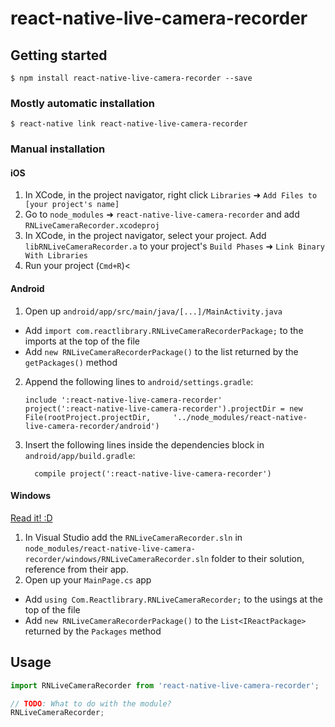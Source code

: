 
# react-native-live-camera-recorder

## Getting started

`$ npm install react-native-live-camera-recorder --save`

### Mostly automatic installation

`$ react-native link react-native-live-camera-recorder`

### Manual installation


#### iOS

1. In XCode, in the project navigator, right click `Libraries` ➜ `Add Files to [your project's name]`
2. Go to `node_modules` ➜ `react-native-live-camera-recorder` and add `RNLiveCameraRecorder.xcodeproj`
3. In XCode, in the project navigator, select your project. Add `libRNLiveCameraRecorder.a` to your project's `Build Phases` ➜ `Link Binary With Libraries`
4. Run your project (`Cmd+R`)<

#### Android

1. Open up `android/app/src/main/java/[...]/MainActivity.java`
  - Add `import com.reactlibrary.RNLiveCameraRecorderPackage;` to the imports at the top of the file
  - Add `new RNLiveCameraRecorderPackage()` to the list returned by the `getPackages()` method
2. Append the following lines to `android/settings.gradle`:
  	```
  	include ':react-native-live-camera-recorder'
  	project(':react-native-live-camera-recorder').projectDir = new File(rootProject.projectDir, 	'../node_modules/react-native-live-camera-recorder/android')
  	```
3. Insert the following lines inside the dependencies block in `android/app/build.gradle`:
  	```
      compile project(':react-native-live-camera-recorder')
  	```

#### Windows
[Read it! :D](https://github.com/ReactWindows/react-native)

1. In Visual Studio add the `RNLiveCameraRecorder.sln` in `node_modules/react-native-live-camera-recorder/windows/RNLiveCameraRecorder.sln` folder to their solution, reference from their app.
2. Open up your `MainPage.cs` app
  - Add `using Com.Reactlibrary.RNLiveCameraRecorder;` to the usings at the top of the file
  - Add `new RNLiveCameraRecorderPackage()` to the `List<IReactPackage>` returned by the `Packages` method


## Usage
```javascript
import RNLiveCameraRecorder from 'react-native-live-camera-recorder';

// TODO: What to do with the module?
RNLiveCameraRecorder;
```
  